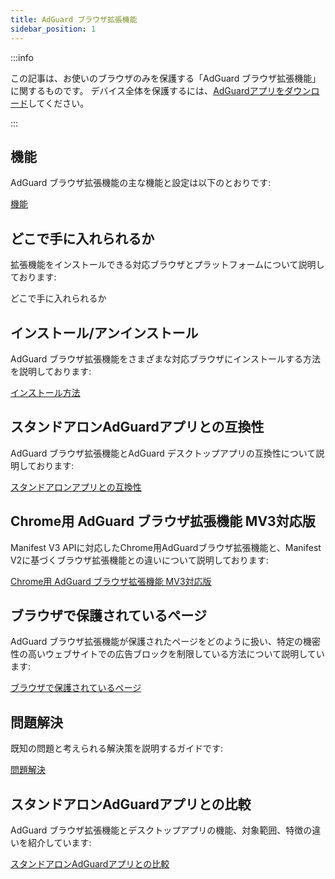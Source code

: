 ```yaml
---
title: AdGuard ブラウザ拡張機能
sidebar_position: 1
---
```


:::info

この記事は、お使いのブラウザのみを保護する「AdGuard ブラウザ拡張機能」に関するものです。 デバイス全体を保護するには、[AdGuardアプリをダウンロード](https://adguard.com/download.html?auto=true)してください。

:::

## 機能

AdGuard ブラウザ拡張機能の主な機能と設定は以下のとおりです:

[機能](/adguard-browser-extension/features)

## どこで手に入れられるか

拡張機能をインストールできる対応ブラウザとプラットフォームについて説明しております:

どこで手に入れられるか

## インストール/アンインストール

AdGuard ブラウザ拡張機能をさまざまな対応ブラウザにインストールする方法を説明しております:

[インストール方法](/adguard-browser-extension/installation)

## スタンドアロンAdGuardアプリとの互換性

AdGuard ブラウザ拡張機能とAdGuard デスクトップアプリの互換性について説明しております:

[スタンドアロンアプリとの互換性](/adguard-browser-extension/compatibility)

## Chrome用 AdGuard ブラウザ拡張機能 MV3対応版

Manifest V3 APIに対応したChrome用AdGuardブラウザ拡張機能と、Manifest V2に基づくブラウザ拡張機能との違いについて説明しております:

[Chrome用 AdGuard ブラウザ拡張機能 MV3対応版](/adguard-browser-extension/mv3-version/)

## ブラウザで保護されているページ

AdGuard ブラウザ拡張機能が保護されたページをどのように扱い、特定の機密性の高いウェブサイトでの広告ブロックを制限している方法について説明しています:

[ブラウザで保護されているページ](/adguard-browser-extension/protected-pages)

## 問題解決

既知の問題と考えられる解決策を説明するガイドです:

[問題解決](/adguard-browser-extension/solving-problems)

## スタンドアロンAdGuardアプリとの比較

AdGuard ブラウザ拡張機能とデスクトップアプリの機能、対象範囲、特徴の違いを紹介しています:

[スタンドアロンAdGuardアプリとの比較](/adguard-browser-extension/comparison-standalone)
